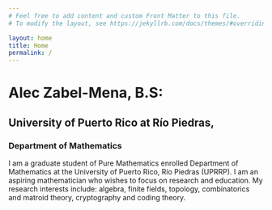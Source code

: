 ```yaml
---
# Feel free to add content and custom Front Matter to this file.
# To modify the layout, see https://jekyllrb.com/docs/themes/#overriding-theme-defaults

layout: home
title: Home
permalink: /
---
```


# Alec Zabel-Mena, B.S:
## University of Puerto Rico at Río Piedras,
### Department of Mathematics

I am a graduate student of Pure Mathematics enrolled Department of Mathematics at
the University of Puerto Rico, Río Piedras (UPRRP). I am an aspiring mathematician
who wishes to focus on research and education. My research interests include:
algebra, finite fields, topology, combinatorics and matroid theory, cryptography
and coding theory.
